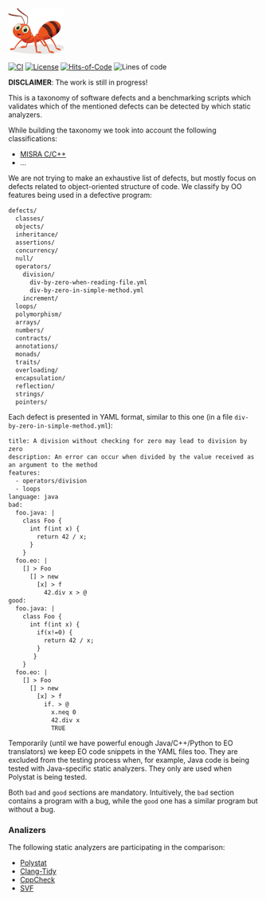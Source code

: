 <img src="awesome-bugs-logo.svg" height="92px"/>

[![CI](https://github.com/polystat/awesome-bugs/actions/workflows/main.yml/badge.svg)](https://github.com/polystat/awesome-bugs/actions/workflows/main.yml)
[![License](https://img.shields.io/badge/license-MIT-green.svg)](https://github.com/polystat/awesome-bugs/blob/master/LICENSE.txt)
[![Hits-of-Code](https://hitsofcode.com/github/polystat/awesome-bugs)](https://hitsofcode.com/view/github/polystat/awesome-bugs)
![Lines of code](https://img.shields.io/tokei/lines/github/polystat/awesome-bugs)

**DISCLAIMER**: The work is still in progress!

This is a taxonomy of software defects and a benchmarking scripts which validates
which of the mentioned defects can be detected by which static analyzers.

While building the taxonomy we took into account the following classifications:

  * [MISRA C/C++](..)
  * ...

We are not trying to make an exhaustive list of defects, but mostly focus
on defects related to object-oriented structure of code. We classify by 
OO features being used in a defective program:

```
defects/
  classes/
  objects/
  inheritance/
  assertions/
  concurrency/
  null/
  operators/
    division/
      div-by-zero-when-reading-file.yml
      div-by-zero-in-simple-method.yml
    increment/
  loops/
  polymorphism/
  arrays/
  numbers/
  contracts/
  annotations/
  monads/
  traits/
  overloading/
  encapsulation/
  reflection/
  strings/
  pointers/
```

Each defect is presented in YAML format, similar to this one
(in a file `div-by-zero-in-simple-method.yml`):

```
title: A division without checking for zero may lead to division by zero
description: An error can occur when divided by the value received as an argument to the method
features: 
  - operators/division
  - loops
language: java
bad:
  foo.java: |
    class Foo {
      int f(int x) {
        return 42 / x;
      }
    }
  foo.eo: |
    [] > Foo
      [] > new
        [x] > f
          42.div x > @
good:
  foo.java: |
    class Foo {
      int f(int x) {
        if(x!=0) {
          return 42 / x;
        }
       }
    }
  foo.eo: |
    [] > Foo
      [] > new
        [x] > f
          if. > @
            x.neq 0
            42.div x
            TRUE
```

Temporarily (until we have powerful enough Java/C++/Python to EO translators) we
keep EO code snippets in the YAML files too. They are excluded from the testing
process when, for example, Java code is being tested with Java-specific static
analyzers. They only are used when Polystat is being tested.

Both `bad` and `good` sections are mandatory. Intuitively, the `bad` section
contains a program with a bug, while the `good` one has a similar program
but without a bug.

### Analizers 
The following static analyzers are participating in the comparison:

   * [Polystat](https://github.com/polystat/polystat)
   * [Clang-Tidy](https://clang.llvm.org/extra/clang-tidy/)
   * [CppCheck](https://cppcheck.sourceforge.io/)
   * [SVF](https://github.com/SVF-tools/SVF)
